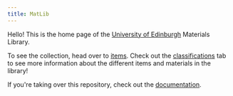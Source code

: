 ```yaml
---
title: MatLib
---
```


Hello! This is the home page of the [University of Edinburgh](https://www.ed.ac.uk) Materials Library.

To see the collection, head over to [items](/items). Check out the [classifications](/classifications) tab to see more information about the different items and materials in the library!

If you're taking over this repository, check out the [documentation](/documentation).